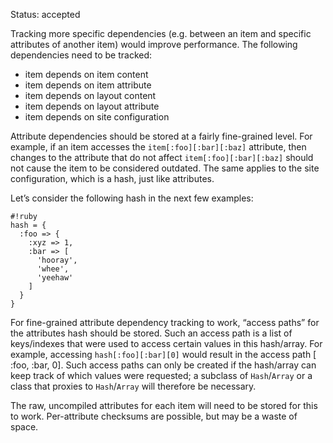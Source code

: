 Status: accepted

Tracking more specific dependencies (e.g. between an item and specific attributes of another item) would improve performance. The following dependencies need to be tracked:

* item depends on item content
* item depends on item attribute
* item depends on layout content
* item depends on layout attribute
* item depends on site configuration

Attribute dependencies should be stored at a fairly fine-grained level. For example, if an item accesses the `item[:foo][:bar][:baz]` attribute, then changes to the attribute that do not affect `item[:foo][:bar][:baz]` should not cause the item to be considered outdated. The same applies to the site configuration, which is a hash, just like attributes.

Let’s consider the following hash in the next few examples:

	#!ruby
	hash = {
	  :foo => {
	    :xyz => 1,
	    :bar => [
	      'hooray',
	      'whee',
	      'yeehaw'
	    ]
	  }
	}

For fine-grained attribute dependency tracking to work, “access paths” for the attributes hash should be stored. Such an access path is a list of keys/indexes that were used to access certain values in this hash/array. For example, accessing `hash[:foo][:bar][0]` would result in the access path [ :foo, :bar, 0]. Such access paths can only be created if the hash/array can keep track of which values were requested; a subclass of `Hash`/`Array` or a class that proxies to `Hash`/`Array` will therefore be necessary.

The raw, uncompiled attributes for each item will need to be stored for this to work. Per-attribute checksums are possible, but may be a waste of space.
